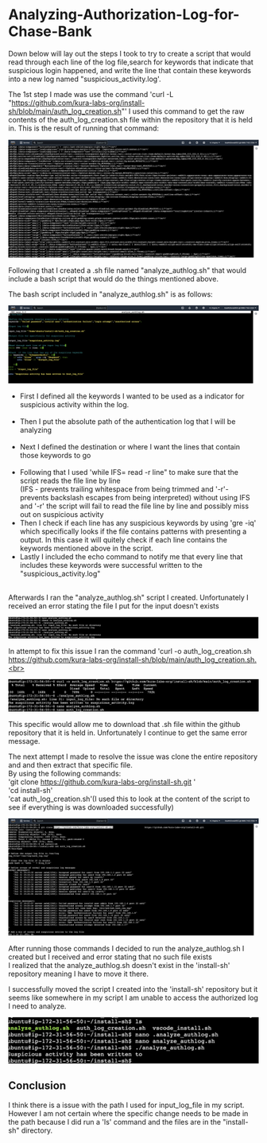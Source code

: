 # Analyzing-Authorization-Log-for-Chase-Bank

Down below will lay out the steps I took to try to create a script that would read through each line of the log file,search for keywords that indicate that suspicious login happened, and write the line that contain these keywords into a new log named "suspicious_activity.log'. 

The 1st step I made was use the command 'curl -L "https://github.com/kura-labs-org/install-sh/blob/main/auth_log_creation.sh"' 
I used this command to get the raw contents of the auth_log_creation.sh file within the repository that it is held in. 
This is the result of running that command: 

![Screenshot 2024-08-05](https://github.com/KaiaSMcDonald/Analyzing-Authorization-Log-for-Chase-Bank/blob/main/Screenshot%202024-08-05%20at%205.54.46%20PM.png) <br>



Following that I created a .sh file named "analyze_authlog.sh" that would include a bash script that would do the things mentioned above. 

The bash script included in "analyze_authlog.sh" is as follows: 


![Screenshot 2024-08-05](https://github.com/KaiaSMcDonald/Analyzing-Authorization-Log-for-Chase-Bank/blob/main/Screenshot%202024-08-05%20at%208.49.03%20PM.png) <br>


- First I defined all the keywords I wanted to be used as a indicator for suspicious activity within the log. <br> <br>
- Then I put the absolute path of the authentication log that I will be analyzing <br> <br>
- Next I defined the destination or where I want the lines that contain those keywords to go <br> <br>
- Following that I used 'while IFS= read -r line" to make sure that the script reads the file line by line <br>
(IFS - prevents trailing whitespace from being trimmed and '-r'- prevents backslash escapes from being interpreted)
without using IFS and '-r' the script will fail to read the file line by line and possibly miss out on suspicious activity <br> 
- Then I check if each line has any suspicious keywords by using 'gre -iq' which specifically looks if the file contains patterns with presenting a output. In this case it will quitely check if each line contains the keywords mentioned above in the script.
- Lastly I included the echo command to notify me that every line that includes these keywords were successful written to the "suspicious_activity.log" <br> <br>


Afterwards I ran the "analyze_authlog.sh" script I created. Unfortunately I received an error stating the file I put for the input doesn't exists

![Screenshot 2024-08-05](https://github.com/KaiaSMcDonald/Analyzing-Authorization-Log-for-Chase-Bank/blob/main/Screenshot%202024-08-05%20at%206.42.37%20PM.png) <br>

In attempt to fix this issue I ran the command 'curl -o auth_log_creation.sh https://github.com/kura-labs-org/install-sh/blob/main/auth_log_creation.sh.<br>


![Screenshot 2024-08-05](https://github.com/KaiaSMcDonald/Analyzing-Authorization-Log-for-Chase-Bank/blob/main/Screenshot%202024-08-05%20at%206.59.32%20PM.png) <br>


This specific would allow me to download that .sh file within the github repository that it is held in. Unfortunately I continue to get the same error message. <br>


The next attempt I made to resolve the issue was clone the entire repository and and then extract that specific file.<br>
By using the following commands:<br>
'git clone https://github.com/kura-labs-org/install-sh.git '<br>
'cd install-sh'<br>
'cat auth_log_creation.sh'(I used this to look at the content of the script to see if everything is was downloaded successfully)


![Screenshot 2024-08-05](https://github.com/KaiaSMcDonald/Analyzing-Authorization-Log-for-Chase-Bank/blob/main/Screenshot%202024-08-05%20at%209.23.25%20PM.png) <br>


After running those commands I decided to run the analyze_authlog.sh I created but I received and error stating that no such file exists <br>
I realized that the analyze_authlog.sh doesn't exist in the 'install-sh' repository meaning I have to move it there.

I successfully moved the script I created into the 'install-sh' repository but it seems like somewhere in my script I am unable to access the authorized log I need to analyze. <br>

![Screenshot 2024-08-05](https://github.com/KaiaSMcDonald/Analyzing-Authorization-Log-for-Chase-Bank/blob/main/Screenshot%202024-08-05%20at%209.36.21%20PM.png) <br>



## Conclusion<br>

I think there is a issue with the path I used for input_log_file in my script. However I am not certain where the specific change needs to be made in the path because I did run a 'ls' command and the files are in the "install-sh" directory.







